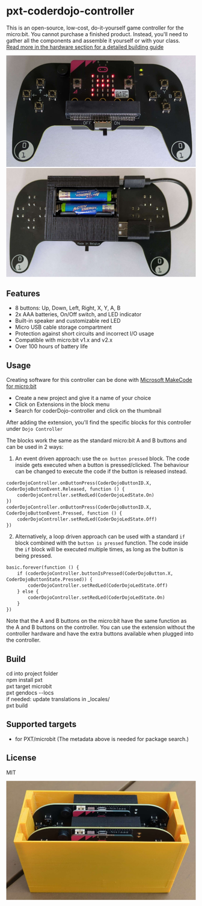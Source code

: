 # pxt-coderdojo-controller
This is an open-source, low-cost, do-it-yourself game controller for the micro:bit. You cannot purchase a finished product. Instead, you'll need to gather all the components and assemble it yourself or with your class.  
[Read more in the hardware section for a detailed building guide](https://github.com/jimd80/pxt-coderdojo-controller/tree/main/hardware)

![Controller front image](https://github.com/jimd80/pxt-coderdojo-controller/blob/main/images/Front%203d.jpg?raw=true)
![Controller back image](https://github.com/jimd80/pxt-coderdojo-controller/blob/main/images/Back%20cable.jpg?raw=true)

## Features
* 8 buttons: Up, Down, Left, Right, X, Y, A, B
* 2x AAA batteries, On/Off switch, and LED indicator
* Built-in speaker and customizable red LED
* Micro USB cable storage compartment
* Protection against short circuits and incorrect I/O usage
* Compatible with micro:bit v1.x and v2.x
* Over 100 hours of battery life


## Usage
Creating software for this controller can be done with [Microsoft MakeCode for micro:bit](https://makecode.microbit.org/)
* Create a new project and give it a name of your choice
* Click on Extensions in the block menu
* Search for coderDojo-controller and click on the thumbnail

After adding the extension, you'll find the specific blocks for this controller under ``Dojo Controller``

The blocks work the same as the standard micro:bit A and B buttons and can be used in 2 ways:  

1. An event driven approach: use the ``on button pressed`` block. The code inside gets executed when a button is pressed/clicked. The behaviour can be changed to execute the code if the button is released instead.

```blocks
coderDojoController.onButtonPress(CoderDojoButtonID.X, CoderDojoButtonEvent.Released, function () {
    coderDojoController.setRedLed(CoderDojoLedState.On)
})
coderDojoController.onButtonPress(CoderDojoButtonID.X, CoderDojoButtonEvent.Pressed, function () {
    coderDojoController.setRedLed(CoderDojoLedState.Off)
})
```

2. Alternatively, a loop driven approach can be used with a standard ``if`` block combined with the ``button is pressed`` function. The code inside the ``if`` block will be executed multiple times, as long as the button is being pressed.

```blocks
basic.forever(function () {
    if (coderDojoController.buttonIsPressed(CoderDojoButton.X, CoderDojoButtonState.Pressed)) {
        coderDojoController.setRedLed(CoderDojoLedState.Off)
    } else {
        coderDojoController.setRedLed(CoderDojoLedState.On)
    }
})
```

Note that the A and B buttons on the micro:bit have the same function as the A and B buttons on the controller. You can use the extension without the controller hardware and have the extra buttons available when plugged into the controller.

## Build
cd into project folder  
npm install pxt  
pxt target microbit  
pxt gendocs --locs  
if needed: update translations in _locales/  
pxt build  

## Supported targets

* for PXT/microbit
(The metadata above is needed for package search.)

## License

MIT  

![PCB Components](https://github.com/jimd80/pxt-coderdojo-controller/blob/main/images/Case%202.jpg?raw=true)
